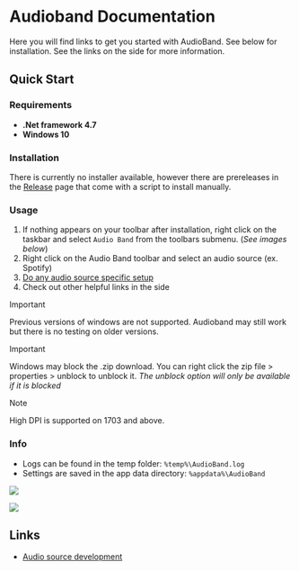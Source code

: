 # Audioband Documentation
Here you will find links to get you started with AudioBand.
See below for installation. See the links on the side for more information.

## Quick Start
### Requirements
- **.Net framework 4.7**
- **Windows 10**

### Installation
There is currently no installer available, however there are prereleases in the [Release](https://github.com/dsafa/audio-band/releases) page that come with a script to install manually.

### Usage
1. If nothing appears on your toolbar after installation, right click on the taskbar and select `Audio Band` from the toolbars submenu. (_See images below_)
2. Right click on the Audio Band toolbar and select an audio source (ex. Spotify)
3. [Do any audio source specific setup](audiosources/index.md)
4. Check out other helpful links in the side

> [!IMPORTANT]
> Previous versions of windows are not supported. Audioband may still work but there is no testing on older versions.

> [!IMPORTANT]
> Windows may block the .zip download. You can right click the zip file > properties > unblock to unblock it. _The unblock option will only be available if it is blocked_

> [!NOTE]
> High DPI is supported on 1703 and above.

### Info
- Logs can be found in the temp folder: `%temp%\AudioBand.log`
- Settings are saved in the app data directory: `%appdata%\AudioBand`

![](~/images/hover-over.png)

![](~/images/click-audiosource.png)


## Links
- [Audio source development](~/audiosource-api/index.md)